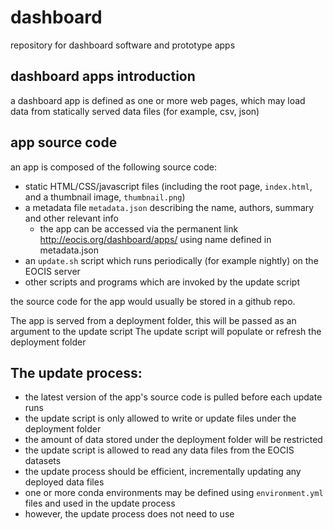 # dashboard

repository for dashboard software and prototype apps

## dashboard apps introduction

a dashboard app is defined as one or more web pages, which may load data from statically served data files (for example, csv, json)

## app source code

an app is composed of the following source code:

* static HTML/CSS/javascript files (including the root page, `index.html`, and a thumbnail image, `thumbnail.png`)
* a metadata file `metadata.json` describing the name, authors, summary and other relevant info
  * the app can be accessed via the permanent link http://eocis.org/dashboard/apps/<name> using name defined in metadata.json
* an `update.sh` script which runs periodically (for example nightly) on the EOCIS server
* other scripts and programs which are invoked by the update script

the source code for the app would usually be stored in a github repo.

The app is served from a deployment folder, this will be passed as an argument to the update script
The update script will populate or refresh the deployment folder

## The update process:

* the latest version of the app's source code is pulled before each update runs
* the update script is only allowed to write or update files under the deployment folder
* the amount of data stored under the deployment folder will be restricted
* the update script is allowed to read any data files from the EOCIS datasets
* the update process should be efficient, incrementally updating any deployed data files
* one or more conda environments may be defined using `environment.yml` files and used in the update process
* however, the update process does not need to use 

